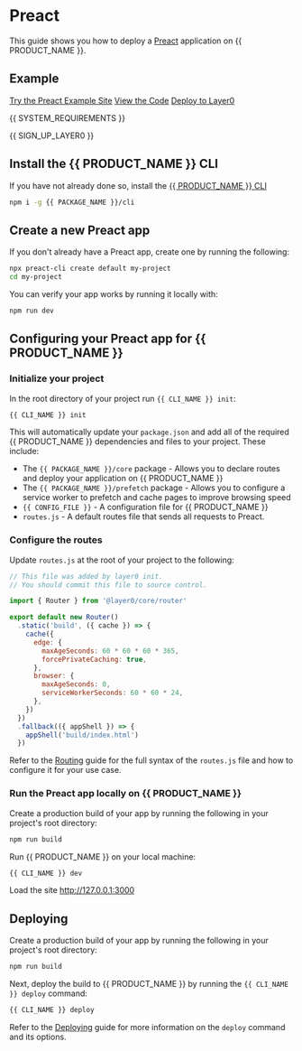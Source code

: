 # Preact

This guide shows you how to deploy a [Preact](https://preactjs.com/) application on {{ PRODUCT_NAME }}.

## Example

[Try the Preact Example Site](https://layer0-docs-layer0-preact-example-default.layer0-limelight.link?button)
[View the Code](https://github.com/layer0-docs/layer0-preact-example?button)
[Deploy to Layer0](https://app.layer0.co/deploy?button&deploy&repo=https://github.com/layer0-docs/layer0-preact-example)

{{ SYSTEM_REQUIREMENTS }}

{{ SIGN_UP_LAYER0 }}

## Install the {{ PRODUCT_NAME }} CLI

If you have not already done so, install the [{{ PRODUCT_NAME }} CLI](cli)

```bash
npm i -g {{ PACKAGE_NAME }}/cli
```

## Create a new Preact app

If you don't already have a Preact app, create one by running the following:

```bash
npx preact-cli create default my-project
cd my-project
```

You can verify your app works by running it locally with:

```bash
npm run dev
```

## Configuring your Preact app for {{ PRODUCT_NAME }}

### Initialize your project

In the root directory of your project run `{{ CLI_NAME }} init`:

```bash
{{ CLI_NAME }} init
```

This will automatically update your `package.json` and add all of the required {{ PRODUCT_NAME }} dependencies and files to your project. These include:

- The `{{ PACKAGE_NAME }}/core` package - Allows you to declare routes and deploy your application on {{ PRODUCT_NAME }}
- The `{{ PACKAGE_NAME }}/prefetch` package - Allows you to configure a service worker to prefetch and cache pages to improve browsing speed
- `{{ CONFIG_FILE }}` - A configuration file for {{ PRODUCT_NAME }}
- `routes.js` - A default routes file that sends all requests to Preact.

### Configure the routes

Update `routes.js` at the root of your project to the following:

```js
// This file was added by layer0 init.
// You should commit this file to source control.

import { Router } from '@layer0/core/router'

export default new Router()
  .static('build', ({ cache }) => {
    cache({
      edge: {
        maxAgeSeconds: 60 * 60 * 60 * 365,
        forcePrivateCaching: true,
      },
      browser: {
        maxAgeSeconds: 0,
        serviceWorkerSeconds: 60 * 60 * 24,
      },
    })
  })
  .fallback(({ appShell }) => {
    appShell('build/index.html')
  })
```

Refer to the [Routing](routing) guide for the full syntax of the `routes.js` file and how to configure it for your use case.

### Run the Preact app locally on {{ PRODUCT_NAME }}

Create a production build of your app by running the following in your project's root directory:

```bash
npm run build
```

Run {{ PRODUCT_NAME }} on your local machine:

```bash
{{ CLI_NAME }} dev
```

Load the site http://127.0.0.1:3000

## Deploying

Create a production build of your app by running the following in your project's root directory:

```bash
npm run build
```

Next, deploy the build to {{ PRODUCT_NAME }} by running the `{{ CLI_NAME }} deploy` command:

```bash
{{ CLI_NAME }} deploy
```

Refer to the [Deploying](deploying) guide for more information on the `deploy` command and its options.
